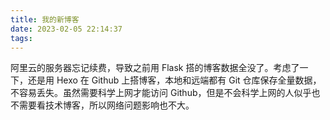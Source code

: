 ```yaml
---
title: 我的新博客
date: 2023-02-05 22:14:37
tags:
---
```


阿里云的服务器忘记续费，导致之前用 Flask 搭的博客数据全没了。考虑了一下，还是用 Hexo 在 Github 上搭博客，本地和远端都有 Git 仓库保存全量数据，不容易丢失。虽然需要科学上网才能访问 Github，但是不会科学上网的人似乎也不需要看技术博客，所以网络问题影响也不大。